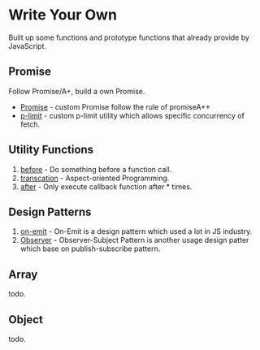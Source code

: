 # Write Your Own

Built up some functions and prototype functions that already provide by JavaScript.

## Promise

Follow Promise/A+, build a own Promise.

- [Promise](https://github.com/yuetong3yu/write-your-own/blob/master/promise/promise.js) - custom Promise follow the rule of promiseA++
- [p-limit](https://github.com/yuetong3yu/write-your-own/blob/master/promise/p-limit.js) - custom p-limit utility which allows specific concurrency of fetch.

## Utility Functions

1. [before](https://github.com/yuetong3yu/write-your-own/blob/master/utility/before.js) - Do something before a function call.
2. [transcation](https://github.com/yuetong3yu/write-your-own/blob/master/utility/transcation.js) - Aspect-oriented Programming.
3. [after](https://github.com/yuetong3yu/write-your-own/blob/master/utility/after.js) - Only execute callback function after \* times.

## Design Patterns

1. [on-emit](https://github.com/yuetong3yu/write-your-own/blob/master/design-pattern/om-emit.js) - On-Emit is a design pattern which used a lot in JS industry.
2. [Observer](https://github.com/yuetong3yu/write-your-own/blob/master/design-pattern/observer.js) - Observer-Subject Pattern is another usage design patter which base on publish-subscribe pattern.

## Array

todo.

## Object

todo.
